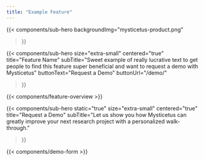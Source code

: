 ```yaml
---
title: "Example Feature"
---
```


{{< components/sub-hero
	backgroundImg="mysticetus-product.png"
>}}

{{< components/sub-hero
	size="extra-small"
	centered="true"
	title="Feature Name"
	subTitle="Sweet example of really lucrative text to get people to find this feature super beneficial and want to request a demo with Mysticetus"
	buttonText="Request a Demo"
	buttonUrl="/demo/"
>}}

{{< components/feature-overview >}}

{{< components/sub-hero
	static="true"
	size="extra-small"
	centered="true"
	title="Request a Demo"
	subTitle="Let us show you how Mysticetus can greatly improve your next research project with a personalized walk-through."
>}}

{{< components/demo-form >}}